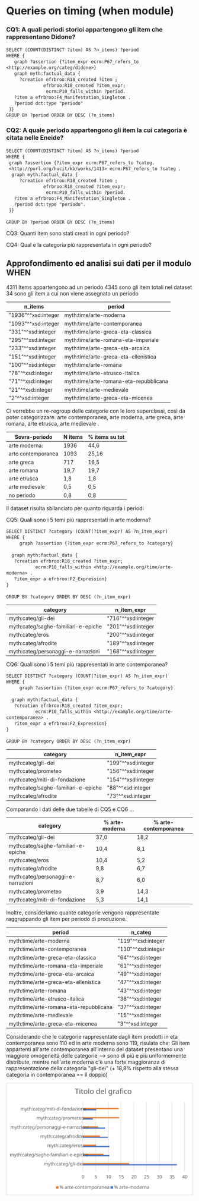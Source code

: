 # Queries on timing (when module)

### CQ1: A quali periodi storici appartengono gli item che rappresentano Didone?

 ```
SELECT (COUNT(DISTINCT ?item) AS ?n_items) ?period
WHERE {
    graph ?assertion {?item_expr ecrm:P67_refers_to <http://example.org/categ/didone>}
    graph myth:factual_data { 
      ?creation efrbroo:R18_created ?item ;
               efrbroo:R18_created ?item_expr;
                ecrm:P10_falls_within ?period.
    ?item a efrbroo:F4_Manifestation_Singleton .
    ?period dct:type "periodo"
  }}
GROUP BY ?period ORDER BY DESC (?n_items)
 ```
### CQ2: A quale periodo appartengono gli item la cui categoria è citata nelle Eneide?
 ```
SELECT (COUNT(DISTINCT ?item) AS ?n_items) ?period
WHERE { 
  graph ?assertion {?item_expr ecrm:P67_refers_to ?categ. 
  <http://purl.org/hucit/kb/works/1413> ecrm:P67_refers_to ?categ . 
   graph myth:factual_data { 
      ?creation efrbroo:R18_created ?item ;
               efrbroo:R18_created ?item_expr;
                ecrm:P10_falls_within ?period.
    ?item a efrbroo:F4_Manifestation_Singleton .
    ?period dct:type "periodo".
  }}

GROUP BY ?period ORDER BY DESC (?n_items)
 ```
CQ3: Quanti item sono stati creati in ogni periodo?

CQ4: Qual è la categoria più rappresentata in ogni periodo? 

## Approfondimento ed analisi sui dati per il modulo WHEN

4311 Items appartengono ad un periodo
4345 sono gli item totali nel dataset 
34 sono gli item a cui non viene assegnato un periodo  

|   n_items           | period                                 |
|---------------------|----------------------------------------|
| "1936"^^xsd:integer | myth:time/arte-moderna                 |
| "1093"^^xsd:integer | myth:time/arte-contemporanea           |
| "331"^^xsd:integer  | myth:time/arte-greca-eta-classica      |
| "295"^^xsd:integer  | myth:time/arte-romana-eta-imperiale    |
| "233"^^xsd:integer  | myth:time/arte-greca-eta-arcaica       |
| "151"^^xsd:integer  | myth:time/arte-greca-eta-ellenistica   |
| "100"^^xsd:integer  | myth:time/arte-romana                  |
| "78"^^xsd:integer   | myth:time/arte-etrusco-italica         |
| "71"^^xsd:integer   | myth:time/arte-romana-eta-repubblicana |
| "21"^^xsd:integer   | myth:time/arte-medievale               |
| "2"^^xsd:integer    | myth:time/arte-greca-eta-micenea       |

Ci vorrebbe un re-regroup delle categorie con le loro superclassi, così da poter categorizzare: arte contemporanea, arte moderna, arte greca, arte romana, arte etrusca, arte medievale . 

| Sovra-periodo      | N items | % items su tot |
|--------------------|---------|----------------|
| arte moderna:      | 1936    | 44,6           |
| arte contemporanea | 1093    | 25,16          |
| arte greca         | 717     | 16,5           |
| arte romana        | 19,7    | 19,7           |
| arte etrusca       | 1,8     | 1,8            |
| arte medievale     | 0,5     | 0,5            |
| no periodo         | 0,8     | 0,8            |

Il dataset risulta sbilanciato per quanto riguarda i periodi 

CQ5: Quali sono i 5 temi più rappresentati in arte moderna?
 ```
SELECT DISTINCT ?category (COUNT(?item_expr) AS ?n_item_expr)
WHERE {
      graph ?assertion {?item_expr ecrm:P67_refers_to ?category}
  
   graph myth:factual_data { 
    ?creation efrbroo:R18_created ?item_expr; 
			ecrm:P10_falls_within <http://example.org/time/arte-moderna> .
    ?item_expr a efrbroo:F2_Expression}
}

GROUP BY ?category ORDER BY DESC (?n_item_expr)
 ```
| category                            | n_item_expr        |
|-------------------------------------|--------------------|
| myth:categ/gli-dei                  | "716"^^xsd:integer |
| myth:categ/saghe-familiari-e-epiche | "201"^^xsd:integer |
| myth:categ/eros                     | "200"^^xsd:integer |
| myth:categ/afrodite                 | "189"^^xsd:integer |
| myth:categ/personaggi-e-narrazioni  | "168"^^xsd:integer |

CQ6: Quali sono i 5 temi più rappresentati in arte contemporanea?
 ```
SELECT DISTINCT ?category (COUNT(?item_expr) AS ?n_item_expr)
WHERE {
      graph ?assertion {?item_expr ecrm:P67_refers_to ?category}
  
   graph myth:factual_data { 
    ?creation efrbroo:R18_created ?item_expr; 
			ecrm:P10_falls_within <http://example.org/time/arte-contemporanea> .
    ?item_expr a efrbroo:F2_Expression}
}

GROUP BY ?category ORDER BY DESC (?n_item_expr)
 ```
| category                            | n_item_expr        | 
|-------------------------------------|--------------------|
| myth:categ/gli-dei                  | "199"^^xsd:integer |
| myth:categ/prometeo                 | "156"^^xsd:integer |
| myth:categ/miti-di-fondazione       | "154"^^xsd:integer |
| myth:categ/saghe-familiari-e-epiche | "88"^^xsd:integer  |
| myth:categ/afrodite                 | "73"^^xsd:integer  |

Comparando i dati delle due tabelle di CQ5  e CQ6 ...

| category                            | % arte-moderna | % arte-contemporanea |
|-------------------------------------|----------------|----------------------|
| myth:categ/gli-dei                  | 37,0           | 18,2                 |
| myth:categ/saghe-familiari-e-epiche | 10,4           | 8,1                  |
| myth:categ/eros                     | 10,4           | 5,2                  |
| myth:categ/afrodite                 | 9,8            | 6,7                  |
| myth:categ/personaggi-e-narrazioni  | 8,7            | 6,0                  |
| myth:categ/prometeo                 | 3,9            | 14,3                 |
| myth:categ/miti-di-fondazione       | 5,3            | 14,1                 |

Inoltre, consideriamo quante categorie vengono rappresentate raggruppando gli item per periodo di produzione. 

| period                                 | n_categ            |
|----------------------------------------|--------------------|
| myth:time/arte-moderna                 | "119"^^xsd:integer |
| myth:time/arte-contemporanea           | "110"^^xsd:integer |
| myth:time/arte-greca-eta-classica      | "64"^^xsd:integer  |
| myth:time/arte-romana-eta-imperiale    | "61"^^xsd:integer  |
| myth:time/arte-greca-eta-arcaica       | "49"^^xsd:integer  |
| myth:time/arte-greca-eta-ellenistica   | "47"^^xsd:integer  |
| myth:time/arte-romana                  | "43"^^xsd:integer  |
| myth:time/arte-etrusco-italica         | "38"^^xsd:integer  |
| myth:time/arte-romana-eta-repubblicana | "37"^^xsd:integer  |
| myth:time/arte-medievale               | "15"^^xsd:integer  |
| myth:time/arte-greca-eta-micenea       | "3"^^xsd:integer   |

Considerando che le categorie rappresentate dagli item prodotti in eta contemporanea sono 110 ed in arte moderna sono 119, risulata che: 
Gli item appartenti all'arte contemporanea all'interno del dataset presentano una maggiore omogeneità delle categorie --> sono di più e più uniformemente distribute, mentre nell'arte moderna c'è una forte maggioranza di rappresentazione della categoria "gli-dei" (+ 18,8% rispetto alla stessa categoria in contemporanea == il doppio)

![Alt text](categ-cont-modern.svg)

